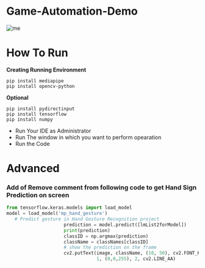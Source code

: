 

# Game-Automation-Demo
![me](https://github.com/shashankanand13monu/Game-Automation/blob/master/gta_game_demo.gif)
<!-- <img src = "https://github.com/shashankanand13monu/Game-Automation/blob/master/gta_game_demo.gif"> -->

# How To Run
**Creating Running Environment**
```
pip install mediapipe
pip install opencv-python
```
**Optional**
```
pip install pydirectinput
pip install tensorflow
pip install numpy
```
- Run Your IDE as Administrator
- Run The window in which you want to perform opearation
- Run the Code

# Advanced
### Add of Remove comment from following code to get Hand Sign Prediction on screen
```python
from tensorflow.keras.models import load_model
model = load_model('mp_hand_gesture')
   # Predict gesture in Hand Gesture Recognition project
                     prediction = model.predict([lmList2forModel])
                     print(prediction)
                     classID = np.argmax(prediction)
                     className = classNames[classID]
                     # show the prediction on the frame
                     cv2.putText(image, className, (10, 50), cv2.FONT_HERSHEY_SIMPLEX,
                                 1, (0,0,255), 2, cv2.LINE_AA)
```
